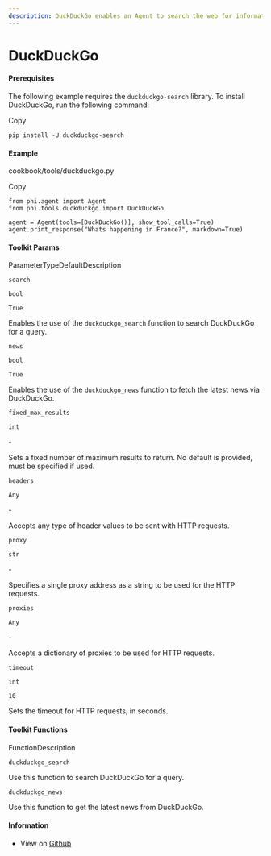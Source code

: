 ```yaml
---
description: DuckDuckGo enables an Agent to search the web for information.
---
```


# DuckDuckGo

#### Prerequisites <a href="#prerequisites" id="prerequisites"></a>

The following example requires the `duckduckgo-search` library. To install DuckDuckGo, run the following command:

Copy

```
pip install -U duckduckgo-search
```

#### [​](https://docs.phidata.com/tools/duckduckgo#example)Example <a href="#example" id="example"></a>

cookbook/tools/duckduckgo.py

Copy

```
from phi.agent import Agent
from phi.tools.duckduckgo import DuckDuckGo

agent = Agent(tools=[DuckDuckGo()], show_tool_calls=True)
agent.print_response("Whats happening in France?", markdown=True)
```

#### [​](https://docs.phidata.com/tools/duckduckgo#toolkit-params)Toolkit Params <a href="#toolkit-params" id="toolkit-params"></a>

ParameterTypeDefaultDescription

`search`

`bool`

`True`

Enables the use of the `duckduckgo_search` function to search DuckDuckGo for a query.

`news`

`bool`

`True`

Enables the use of the `duckduckgo_news` function to fetch the latest news via DuckDuckGo.

`fixed_max_results`

`int`

\-

Sets a fixed number of maximum results to return. No default is provided, must be specified if used.

`headers`

`Any`

\-

Accepts any type of header values to be sent with HTTP requests.

`proxy`

`str`

\-

Specifies a single proxy address as a string to be used for the HTTP requests.

`proxies`

`Any`

\-

Accepts a dictionary of proxies to be used for HTTP requests.

`timeout`

`int`

`10`

Sets the timeout for HTTP requests, in seconds.

#### [​](https://docs.phidata.com/tools/duckduckgo#toolkit-functions)Toolkit Functions <a href="#toolkit-functions" id="toolkit-functions"></a>

FunctionDescription

`duckduckgo_search`

Use this function to search DuckDuckGo for a query.

`duckduckgo_news`

Use this function to get the latest news from DuckDuckGo.

#### [​](https://docs.phidata.com/tools/duckduckgo#information)Information <a href="#information" id="information"></a>

* View on [Github](https://github.com/phidatahq/phidata/blob/main/phi/tools/duckduckgo.py)

[\
](https://VixData.gitbook.io/VixData/documentation/tools/duckdb)
